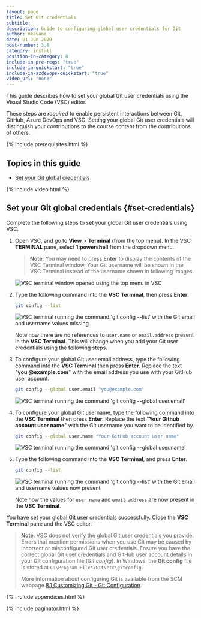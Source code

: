 ```yaml
---
layout: page
title: Set Git credentials
subtitle:
description: Guide to configuring global user credentials for Git
author: mkavana
date: 01 Jun 2020
post-number: 3.8
category: install
position-in-category: 8
include-in-pre-reqs: "true"
include-in-quickstart: "true"
include-in-azdevops-quickstart: "true"
video_url: "none"
---
```


This guide describes how to set your global Git user credentials using the Visual Studio Code (VSC) editor.

These steps are *required* to enable persistent interactions between Git, GitHub, Azure DevOps and VSC. Setting your global Git user credentials will distinguish your contributions to the course content from the contributions of others.

{% include prerequisites.html %}

## Topics in this guide

- [Set your Git global credentials](#set-credentials)

{% include video.html %}

## Set your Git global credentials {#set-credentials}

Complete the following steps to set your global Git user credentials using VSC.

1. Open VSC, and go to **View** > **Terminal** (from the top menu). In the VSC **TERMINAL** pane, select **1:powershell** from the dropdown menu.

    > **Note**: You may need to press **Enter** to display the contents of the VSC Terminal window. Your Git username will be shown in the VSC Terminal instead of the username shown in following images.

    ![VSC terminal window opened using the top menu in VSC](../assets/images/03-install/git-credentials/credentials-001.png)

2. Type the following command into the **VSC Terminal**, then press **Enter**.

    ```bash
    git config --list
    ```

    ![VSC terminal running the command 'git config --list' with the Git email and username values missing](../assets/images/03-install/git-credentials/credentials-002.png)

    Note how there are no references to `user.name` or `email.address` present in the **VSC Terminal**. This will change when you add your Git user credentials using the following steps.

3. To configure your global Git user email address, type the following command into the **VSC Terminal** then press **Enter**. Replace the text "**you @example.com**" with the email address you use with your GitHub user account.

    ```bash
    git config --global user.email "you@example.com"
    ```

    ![VSC terminal running the command 'git config --global user.email'](../assets/images/03-install/git-credentials/credentials-003.png)

4. To configure your global Git username, type the following command into the **VSC Terminal** then press **Enter**. Replace the text "**Your Github account user name**" with the Git username you want to be identified by.

    ```bash
    git config --global user.name "Your GitHub account user name"
    ```

    ![VSC terminal running the command 'git config --global user.name'](../assets/images/03-install/git-credentials/credentials-004.png)

5. Type the following command into the **VSC Terminal**, and press **Enter**.

    ```bash
    git config --list
    ```

    ![VSC terminal running the command 'git config --list' with the Git email and username values now present](../assets/images/03-install/git-credentials/credentials-005.png)

    Note how the values for `user.name` and `email.address` are now present in the **VSC Terminal**.

You have set your global Git user credentials successfully. Close the **VSC Terminal** pane and the VSC editor.

> **Note**: VSC does not verify the global Git user credentials you provide. Errors that mention permissions when you use Git may be caused by incorrect or misconfigured Git user credentials. Ensure you have the correct global Git user credentials and GitHub user account details in your Git configuration file (*Git config*). In Windows, the **Git config** file is stored at `C:\Program Files\Git\etc\gitconfig`.
>
> More information about configuring Git is available from the SCM webpage [8.1 Customizing Git - Git Configuration](https://www.git-scm.com/book/en/v2/Customizing-Git-Git-Configuration).

{% include appendices.html %}

{% include paginator.html %}

